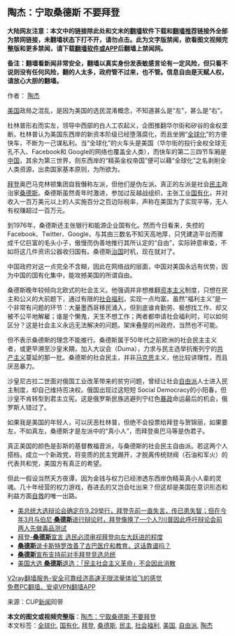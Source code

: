  <h2>陶杰：宁取桑德斯 不要拜登</h2> <p class="notice"><b>大陆网友注意：本文中的链接除此处和文末的<a href="https://github.com/bannedbook/fanqiang" >翻墙</a>软件下载和<a href="https://github.com/killgcd/justmysocks/blob/master/README.md">翻墙推荐</a>链接外全部为禁网链接，未翻墙状态下打不开，请勿点击。此为文字版禁闻，欲看图文视频完整版和更多禁闻，请下载<a href="https://github.com/bannedbook/fanqiang">翻墙软件或APP</a>后翻墙上禁闻网。</p><p>备注：翻墙看新闻非常安全，翻墙以真实身份发表敏感言论有一定风险，但只看不说则没有任何风险，翻的人太多，政府管不过来，也不管。信息自由是天赋人权，请放心大胆的翻墙。</b></p>  <div class="entry"> <p>作者： <a href="https://www.bannedbook.org/bnews/tag/%e9%99%b6%e6%9d%b0/" class="st_tag internal_tag" rel="tag" title="标签 陶杰 下的日志">陶杰</a></p> <p id="conimg"></p> <p><a href="https://www.bannedbook.org/bnews/tag/%e7%be%8e%e5%9b%bd/" class="st_tag internal_tag" rel="tag" title="标签 美国 下的日志">美国</a>政局之混乱，是因为美国的选民混淆概念，不知道甚么是“左”，甚么是“右”。</p>  <p>杜林普形右而实左，领导中西部的白人工农起义，企图推翻华尔街和矽谷的金权垄断。杜林普认为美国东西岸的新资本阶级已经堕落腐化，而且坐拥“<a href="https://www.bannedbook.org/bnews/tag/%e5%85%a8%e7%90%83%e5%8c%96/" class="st_tag internal_tag" rel="tag" title="标签 全球化 下的日志">全球化</a>”的方便快车，不断为一己谋私利。当“全球化”的火车头是美国（华尔街的投行金权全球无孔不入、Facebook和 Google的网络也覆盖全人类），而快车的第二三四节车厢是<span class='wp_keywordlink_affiliate'><a href="https://www.bannedbook.org/" title="中国" target="_blank">中国</a></span>，其余为第三世界，则东西岸的“精英金权帝国”便可以藉“全球化”之名剥削全人类资源，出卖国家基本原则，为所欲为。</p> <p><a href="https://www.bannedbook.org/bnews/tag/%e6%8b%9c%e7%99%bb/" class="st_tag internal_tag" rel="tag" title="标签 拜登 下的日志">拜登</a>奥巴马克林顿集团自我僭称左派，但他们是伪左派。真正的左派是社会<a href="https://www.bannedbook.org/bnews/tag/%e6%b0%91%e4%b8%bb/" class="st_tag internal_tag" rel="tag" title="标签 民主 下的日志">民主</a>政治家<a href="https://www.bannedbook.org/bnews/tag/%e6%a1%91%e5%be%b7%e6%96%af/" class="st_tag internal_tag" rel="tag" title="标签 桑德斯 下的日志">桑德斯</a>。桑德斯虽然青年时激进，参加过反越战组织，主张工业<a href="https://www.bannedbook.org/bnews/tag/%E5%9B%BD%E6%9C%89%E5%8C%96/" class="st_tag internal_tag" rel="tag" title="标签 国有化 下的日志">国有化</a>，并对收入一百万美元以上的人实施百分之百边际税率，声称在美国为了实现平等，无人有权赚超过一百万元。</p> <p>到1976年，桑德斯还主张银行和能源企业国有化。然而今日看来，失控的 Facebook、Twitter、Google，与其由三数名不知天高地厚，只凭建造平台而骤成千亿巨富的毛头小子，傲慢而伪善地推行其所认定的“自由”，实际钟意审查，不如将这几件资讯公器收归国有。桑德斯<span class='wp_keywordlink'><a href="https://www.bannedbook.org/forum24/topic8925.html" title="《治国大道》" target="_blank">治国</a></span>时机，现在就对了。</p>  <p>中国政府对这一点完全不含糊，因此在网络战的层面，中国对美国永远有优势，因为中国的国有化集中，能攻撼美国的所谓自由。</p> <p>桑德斯晚年较倾向北欧式的社会主义。他强调并非想推翻<span class='wp_keywordlink'><a href="https://www.bannedbook.org/forum2/topic920.html" title="资本主义与自由" target="_blank">资本主义</a></span>制度，只想在民主和公义的大前题下，通过有限的<a href="https://www.bannedbook.org/bnews/tag/%E7%A4%BE%E4%BC%9A%E7%A6%8F%E5%88%A9/" class="st_tag internal_tag" rel="tag" title="标签 社会福利 下的日志">社会福利</a>，实现一点均富。虽然“福利主义”是一个非常有问题的环节：大量墨西哥移民涌入，但到底谁肯勤劳、极想找工作、却又被不公平地解雇；谁是个懒鬼，天生不想工作；两者都申请社会福利时，可以如何区分？这是社会主义永远无法解决的问题。架床叠屋的州政府，当然也不可能。</p> <p>但不表示桑德斯的理念不能推行。桑德斯属于50年代之前欧洲的社会民主主义者，或更早溯至沙皇末期，加入大议会（Duma），力求与民主选举抗衡列宁的<span class='wp_keywordlink'><a href="https://www.bannedbook.org/forum2/topic6177.html" title="《共产主义的终极目的》" target="_blank">共产主义</a></span>蔓延的那一批。桑德斯的社会民主，并非<span class='wp_keywordlink'><a href="https://www.bannedbook.org/forum2/topic105.html" title="《马克思的成魔之路》" target="_blank">马克思</a></span>主义，他比较讲理性，而且厌恶暴力。</p>  <p>沙皇尼古拉二世面对俄国工业改革带来的贫穷问题，曾经让社会<a href="https://www.bannedbook.org/bnews/tag/%E8%87%AA%E7%94%B1%E6%B4%BE/" class="st_tag internal_tag" rel="tag" title="标签 自由派 下的日志">自由派</a>人士进入民主制度，却自己维持否决权。俄国出现过这短短 Social Democracy的小阳春，但沙皇不肯转型到君主立宪。这是俄罗斯民族逃避列宁红色<span class='wp_keywordlink'><a href="https://www.bannedbook.org/forum11/topic276.html" title="禁片：评中国共产党的暴政" target="_blank">暴政</a></span>命运最后的机会，俄罗斯人错过了。</p> <p>如果我是美国的年轻人，可以厌恶杜林普，但绝不会投票给拜登与贺锦丽，如果要左，不如真左，桑德斯才是左派中的“真小人”，而拜登奥巴马等是伪君子。</p> <p>真正美国的颜色是彭斯的基督教福音派，与桑德斯的社会民主自由派。若这两个人搭档，成立一个新政党，将变质的民主党踢开，才脱离传统财阀（石油和军火）的代表共和党，美国方有真正的希望。</p>  <p>但此一假设当然天方夜谭，因为金钱与权力已经渗透东西岸伪精英真小人辈的灵魂。几十年经营的权力游戏，吞进去的又岂会吐出来？但这却是美国在意识形态和利益方面<span class='wp_keywordlink'><a href="https://www.bannedbook.org/forum5/topic42.html" title="萨斯、诚信与自救" target="_blank">自救</a></span>的唯一出路。</p> <ul class='op-related-articles' title='相关阅读'> <li><a href='https://www.bannedbook.org/bnews/bannedvideo/20200908/1393027.html' target='_blank'>美总统大选辩论会确定在9.29举行，拜登先前一直失言，传已患失智；但在今年3月与伯尼·<b>桑德斯</b>进行辩论时，拜登像换了一个人?川普因此呼吁辩论会前两人先做毒品测试</a></li> <li><a href='https://www.bannedbook.org/bnews/comments/20200807/1376202.html' target='_blank'>拜登-<b>桑德斯</b>宣言 选民必须审视拜登向左大跃进的程度</a></li> <li><a href='https://www.bannedbook.org/bnews/comments/20200227/1368766.html' target='_blank'><b>桑德斯</b>说卡斯特罗改善了古巴医疗和教育，这话靠谱吗？</a></li> <li><a href='https://www.bannedbook.org/bnews/worldnews/usa/20200414/1311898.html' target='_blank'><b>桑德斯</b>宣布支持前对手拜登竞选总统</a></li> <li><a href='https://www.bannedbook.org/bnews/baitai/20200409/1309388.html' target='_blank'>美国大选 <b>桑德斯</b>退选：「民主社会主义革命」不会因此消散</a></li> </ul> <p class="texttj"> <a href="https://www.bannedbook.org/forum23/topic22702.html" target="_blank">V2ray翻墙服务-安全可靠经济高速无限流量体验飞的感觉</a><br/> <a href="https://github.com/bannedbook/fanqiang/wiki/%E7%A6%81%E9%97%BB%E7%BD%91%E5%AE%89%E5%8D%93%E7%BF%BB%E5%A2%99%E6%96%B0%E9%97%BBAPP" target="_blank">免费PC翻墙、安卓VPN翻墙APP</a></p><p> 来源：CUP<span class='wp_keywordlink_affiliate'><a href="https://www.bannedbook.org/" title="新闻">新闻</a></span>囘带 </p><a name='sharetosocial'></a>       <div><b>本文的图文或视频完整版</b>：<a href='https://www.bannedbook.org/bnews/comments/20201107/1427225.html'>陶杰：宁取桑德斯 不要拜登</a></div>  </div><!--END ENTRY--> <div class="postfooter"> <div>本文标签：<a href="https://www.bannedbook.org/bnews/tag/%e5%85%a8%e7%90%83%e5%8c%96/" rel="tag">全球化</a>, <a href="https://www.bannedbook.org/bnews/tag/%E5%9B%BD%E6%9C%89%E5%8C%96/" rel="tag">国有化</a>, <a href="https://www.bannedbook.org/bnews/tag/%e6%8b%9c%e7%99%bb/" rel="tag">拜登</a>, <a href="https://www.bannedbook.org/bnews/tag/%e6%a1%91%e5%be%b7%e6%96%af/" rel="tag">桑德斯</a>, <a href="https://www.bannedbook.org/bnews/tag/%e6%b0%91%e4%b8%bb/" rel="tag">民主</a>, <a href="https://www.bannedbook.org/bnews/tag/%E7%A4%BE%E4%BC%9A%E7%A6%8F%E5%88%A9/" rel="tag">社会福利</a>, <a href="https://www.bannedbook.org/bnews/tag/%e7%be%8e%e5%9b%bd/" rel="tag">美国</a>, <a href="https://www.bannedbook.org/bnews/tag/%E8%87%AA%E7%94%B1%E6%B4%BE/" rel="tag">自由派</a>, <a href="https://www.bannedbook.org/bnews/tag/%e9%99%b6%e6%9d%b0/" rel="tag">陶杰</a></div>  </div><!--END POSTFOOTER--> 